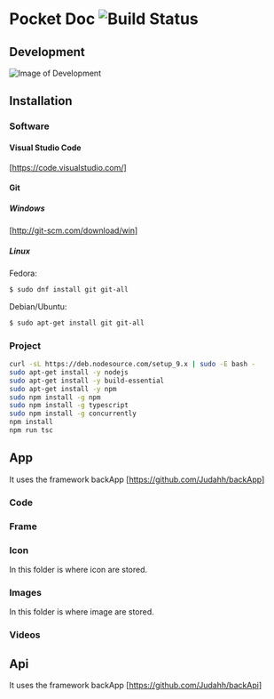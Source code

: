 # Pocket Doc ![Build Status](https://travis-ci.com/judahh/pocketDoc.svg?token=yy4x23H8TG2tSgR4Bmgx&branch=master)

## Development

![Image of Development](https://github.com/judahh/pocketDoc/blob/master/Server.png)

## Installation

### Software

#### Visual Studio Code

[https://code.visualstudio.com/]

#### Git

##### Windows
[http://git-scm.com/download/win]

##### Linux
Fedora:
```sh
$ sudo dnf install git git-all
```
Debian/Ubuntu:
```sh
$ sudo apt-get install git git-all
```

### Project

```sh
curl -sL https://deb.nodesource.com/setup_9.x | sudo -E bash -
sudo apt-get install -y nodejs
sudo apt-get install -y build-essential
sudo apt-get install -y npm
sudo npm install -g npm
sudo npm install -g typescript
sudo npm install -g concurrently	
npm install
npm run tsc
```

## App

It uses the framework backApp [https://github.com/Judahh/backApp]

### Code

### Frame

### Icon

In this folder is where icon are stored.

### Images

In this folder is where image are stored.

### Videos

## Api

It uses the framework backApp [https://github.com/Judahh/backApi]
